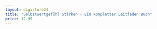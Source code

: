 ```yaml
---
layout: digistore24
title: "Selbstwertgefühl Stärken - Ein kompletter Leitfaden Buch"
price: 12.95
---
```

